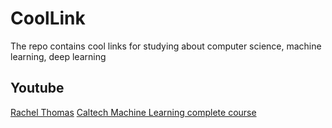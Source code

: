 # CoolLink
The repo contains cool links for studying about computer science, machine learning, deep learning


## Youtube

[Rachel Thomas](https://www.youtube.com/channel/UC_pSCYWbMn4JcsxbWOzkgEQ)
[Caltech Machine Learning complete course](https://www.youtube.com/watch?v=idu8kaPFf1A&list=PL41qI9AD63BMXtmes0upOcPA5psKqVkgS&fbclid=IwAR2xyk_H7KgcbnPw-8j8Cgr20WDW9uyQXc_IdO9Fyna-0zCHnzneEnKuEGg)
